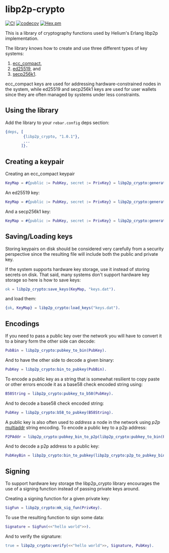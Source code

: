 # libp2p-crypto
[![CI](https://github.com/helium/libp2p-crypto/actions/workflows/ci.yml/badge.svg)](https://github.com/helium/libp2p-crypto/actions/workflows/ci.yml)
[![codecov](https://codecov.io/gh/helium/libp2p-crypto/branch/master/graph/badge.svg?token=h7C8KMXO8K)](https://codecov.io/gh/helium/libp2p-crypto)
[![Hex.pm](https://img.shields.io/hexpm/v/libp2p_crypto)](https://hex.pm/packages/libp2p_crypto)

This is a library of cryptography functions used by Helium's Erlang libp2p implementation.

The library knows how to create and use three different types of key
systems:

1. [ecc_compact](https://hex.pm/packages/ecc_compact),
2. [ed25519](https://hex.pm/packages/enacl), and
3. [secp256k1](https://www.secg.org/sec2-v2.pdf).

ecc_compact keys are used for addressing hardware-constrained nodes in the
system, while ed25519 and secp256k1 keys are used for user wallets since
they are often managed by systems under less constraints.


## Using the library

Add the library to your `rebar.config` deps section:

```erlang
{deps, [
        {libp2p_crypto, "1.0.1"},
        ...
       ]}.
```

## Creating a keypair

Creating an ecc_compact keypair

```erlang
KeyMap = #{public := PubKey, secret := PrivKey} = libp2p_crypto:generate_keys(ecc_compact).
```

An ed25519 key:

```erlang
KeyMap = #{public := PubKey, secret := PrivKey} = libp2p_crypto:generate_keys(ed25519).
```

And a secp256k1 key:

```erlang
KeyMap = #{public := PubKey, secret := PrivKey} = libp2p_crypto:generate_keys(secp256k1).
```

## Saving/Loading keys

Storing keypairs on disk should be considered very carefully from a
security perspective since the resulting file will include both the
public and private key.

If the system supports hardware key storage, use it instead of storing
secrets on disk. That said, many systems don't support hardware key
storage so here is how to save keys:

```erlang
ok = libp2p_crypto:save_keys(KeyMap, "keys.dat").
```

and load them:

```erlang
{ok, KeyMap} = libp2p_crypto:load_keys("keys.dat").
```


## Encodings

If you need to pass a public key over the network you will have to
convert it to a binary form the other side can decode:

```erlang
PubBin = libp2p_crypto:pubkey_to_bin(PubKey).
```

And to have the other side to decode a given binary:

```erlang
PubKey = libp2p_crypto:bin_to_pubkey(PubBin).
```

To encode a public key as a string that is somewhat resilient to copy
paste or other errors encode it as a base58 check encoded string
using:

```erlang
B58String = libp2p_crypto:pubkey_to_b58(PubKey).
```

And to decode a base58 check encoded string:

```erlang
PubKey = libp2p_crypto:b58_to_pubkey(B58String).
```

A public key is also often used to _address_ a node in the network
using _p2p_ [multiaddr](https://hex.pm/packages/multiaddr) string
encoding. To encode a public key to a p2p address:

```erlang
P2PAddr = libp2p_crypto:pubkey_bin_to_p2p(libp2p_crypto:pubkey_to_bin(PubKey)).
```

And to decode a p2p address to a public key:

```erlang
PubKeyBin = libp2p_crypto:bin_to_pubkey(libp2p_crypto:p2p_to_pubkey_bin(P2PAddr)).
```



## Signing

To support hardware key storage the libp2p_crypto library encourages
the use of a signing function instead of passing private keys around.

Creating a signing function for a given private key:

```erlang
SigFun = libp2p_crypto:mk_sig_fun(PrivKey).
```

To use the resulting function to sign some data:


```erlang
Signature = SigFun(<<"hello world">>).
```

And to verify the signature:

```erlang
true = libp2p_crypto:verify(<<"hello world">>, Signature, PubKey).
```
